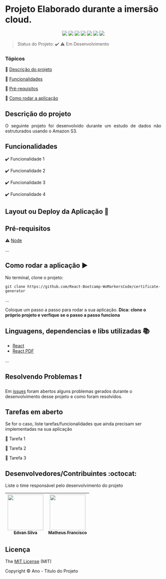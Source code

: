 # Projeto Elaborado durante a imersão cloud.
<p align="center">
  <img src="https://img.shields.io/static/v1?label=react&message=frontend&color=blue&style=for-the-badge&logo=REACT"/>
  <img src="https://img.shields.io/static/v1?label=express&message=framework&color=green&style=for-the-badge&logo=EXPRESS"/>
  <img src="https://img.shields.io/static/v1?label=typescript&message=backend&color=blue&style=for-the-badge&logo=TYPESCRIPT"/>
  <img src="https://img.shields.io/static/v1?label=nodejs&message=backend&color=green&style=for-the-badge&logo=node.js">
  <img src="https://img.shields.io/static/v1?label=cognito&message=autentication&color=purple&style=for-the-badge&logo=Amazon AWS"/>
  <img src="https://img.shields.io/static/v1?label=S3&message=storage&color=light-green&style=for-the-badge&logo=Amazon S3"/>
  
  
 
 
   <img src="http://img.shields.io/static/v1?label=STATUS&message=EM%20DESENVOLVIMENTO&color=RED&style=for-the-badge"/>
  
</p>

> Status do Projeto: :heavy_check_mark: :warning: Em Desenvolvimento

### Tópicos 

:small_blue_diamond: [Descrição do projeto](#descrição-do-projeto)

:small_blue_diamond: [Funcionalidades](#funcionalidades)

:small_blue_diamond: [Pré-requisitos](#pré-requisitos)

:small_blue_diamond: [Como rodar a aplicação](#como-rodar-a-aplicação-arrow_forward)


## Descrição do projeto 

<p align="justify">
   O seguinte projeto foi desenvolvido durante um estudo de dados não estruturados usando o  Amazon S3.
</p>

## Funcionalidades

:heavy_check_mark: Funcionalidade 1  

:heavy_check_mark: Funcionalidade 2  

:heavy_check_mark: Funcionalidade 3  

:heavy_check_mark: Funcionalidade 4  

## Layout ou Deploy da Aplicação :dash:


## Pré-requisitos

:warning: [Node](https://nodejs.org/en/download/)

...


## Como rodar a aplicação :arrow_forward:

No terminal, clone o projeto: 

```
git clone https://github.com/React-Bootcamp-WoMarkersCode/certificate-generator
```

... 

Coloque um passo a passo para rodar a sua aplicação. **Dica: clone o próprio projeto e verfique se o passo a passo funciona**



## Linguagens, dependencias e libs utilizadas :books:

- [React](https://pt-br.reactjs.org/docs/create-a-new-react-app.html)
- [React PDF](https://react-pdf.org/)

...


## Resolvendo Problemas :exclamation:

Em [issues]() foram abertos alguns problemas gerados durante o desenvolvimento desse projeto e como foram resolvidos. 

## Tarefas em aberto

Se for o caso, liste tarefas/funcionalidades que ainda precisam ser implementadas na sua aplicação

:memo: Tarefa 1 

:memo: Tarefa 2 

:memo: Tarefa 3 

## Desenvolvedores/Contribuintes :octocat:

Liste o time responsável pelo desenvolvimento do projeto

| [<img src="https://avatars.githubusercontent.com/u/72822474?s=400&u=9ec5bffa52a85c17479d67b7bc04d6811d8a6c74&v=4" width=115><br><sub>Edvan Silva</sub>](https://github.com/edsay12) |  [<img src="https://avatars.githubusercontent.com/u/70728756?v=4" width=115><br><sub>Matheus Francisco</sub>](https://github.com/matheus-nbx52) |
| :---: | :---: |

## Licença 

The [MIT License]() (MIT)

Copyright :copyright: Ano - Titulo do Projeto
